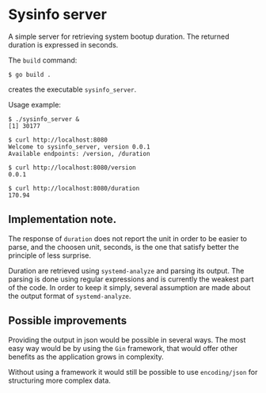 # Sysinfo server

A simple server for retrieving system bootup duration. The returned
duration is expressed in seconds.

The `build` command:

	$ go build .

creates the executable `sysinfo_server`.

Usage example:

	$ ./sysinfo_server &
	[1] 30177

	$ curl http://localhost:8080
	Welcome to sysinfo_server, version 0.0.1
	Available endpoints: /version, /duration

	$ curl http://localhost:8080/version
	0.0.1

	$ curl http://localhost:8080/duration
	170.94

## Implementation note.

The response of `duration` does not report the unit in order to
be easier to parse, and the choosen unit, seconds, is the
one that satisfy better the principle of less surprise.

Duration are retrieved using `systemd-analyze` and parsing its
output. The parsing is done using regular expressions and is
currently the weakest part of the code.
In order to keep it simply, several assumption are made about
the output format of `systemd-analyze`.

## Possible improvements

Providing the output in json would be possible in several ways.
The most easy way would be by using the `Gin` framework, that
would offer other benefits as the application grows in complexity.

Without using a framework it would still be possible to use
`encoding/json` for structuring more complex data.

